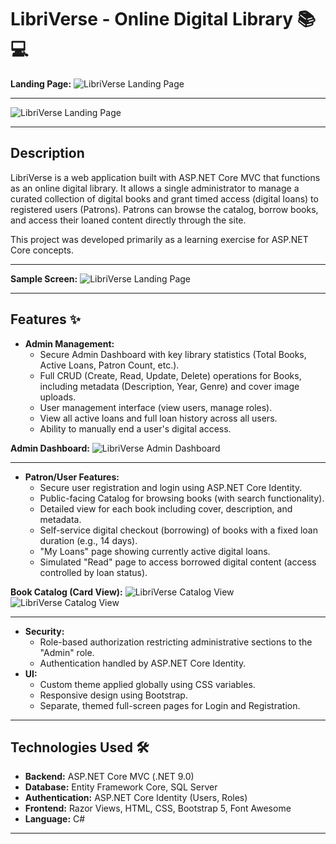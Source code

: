 ﻿# LibriVerse - Online Digital Library 📚💻

**Landing Page:**
![LibriVerse Landing Page](docs/images/landing-page.png "LibriVerse Home")

---


![LibriVerse Landing Page](docs/images/landing2.png "LibriVerse Home")

---
## Description

LibriVerse is a web application built with ASP.NET Core MVC that functions as an online digital library. It allows a single administrator to manage a curated collection of digital books and grant timed access (digital loans) to registered users (Patrons). Patrons can browse the catalog, borrow books, and access their loaned content directly through the site.

This project was developed primarily as a learning exercise for ASP.NET Core concepts.

---

**Sample Screen:**
![LibriVerse Landing Page](docs/images/oliver.png "SampleScreen")

---

## Features ✨

* **Admin Management:**
    * Secure Admin Dashboard with key library statistics (Total Books, Active Loans, Patron Count, etc.).
    * Full CRUD (Create, Read, Update, Delete) operations for Books, including metadata (Description, Year, Genre) and cover image uploads.
    * User management interface (view users, manage roles).
    * View all active loans and full loan history across all users.
    * Ability to manually end a user's digital access.


**Admin Dashboard:**
![LibriVerse Admin Dashboard](docs/images/admin-dashboard.png "Admin Control Panel")

---
* **Patron/User Features:**
    * Secure user registration and login using ASP.NET Core Identity.
    * Public-facing Catalog for browsing books (with search functionality).
    * Detailed view for each book including cover, description, and metadata.
    * Self-service digital checkout (borrowing) of books with a fixed loan duration (e.g., 14 days).
    * "My Loans" page showing currently active digital loans.
    * Simulated "Read" page to access borrowed digital content (access controlled by loan status).

**Book Catalog (Card View):**
![LibriVerse Catalog View](docs/images/catalog-view.png "Public Book Catalog")
![LibriVerse Catalog View](docs/images/catalog2.png "Public Book Catalog")

---



* **Security:**
    * Role-based authorization restricting administrative sections to the "Admin" role.
    * Authentication handled by ASP.NET Core Identity.
* **UI:**
    * Custom theme applied globally using CSS variables.
    * Responsive design using Bootstrap.
    * Separate, themed full-screen pages for Login and Registration.

---

## Technologies Used 🛠️

* **Backend:** ASP.NET Core MVC (.NET 9.0)
* **Database:** Entity Framework Core, SQL Server
* **Authentication:** ASP.NET Core Identity (Users, Roles)
* **Frontend:** Razor Views, HTML, CSS, Bootstrap 5, Font Awesome
* **Language:** C#

---
